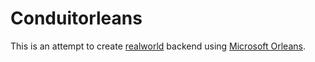 # Conduitorleans

This is an attempt to create [realworld](https://github.com/gothinkster/realworld) backend using [Microsoft Orleans](https://dotnet.github.io/orleans/).
